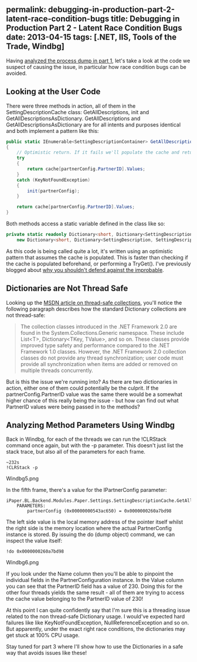 permalink: debugging-in-production-part-2-latent-race-condition-bugs
title: Debugging in Production Part 2 - Latent Race Condition Bugs
date: 2013-04-15
tags: [.NET, IIS, Tools of the Trade, Windbg]
---
Having [analyzed the process dump in part 1](/debugging-in-production-part-1-analyzing-100-cpu-usage-using-windbg), let's take a look at the code we suspect of causing the issue, in particular how race condition bugs can be avoided.

<!-- more -->


## Looking at the User Code

There were three methods in action, all of them in the SettingDescriptionCache class: GetAllDescriptions, init and GetAllDescriptionsAsDictionary. GetAllDescriptions and GetAllDescriptionsAsDictionary are for all intents and purposes identical and both implement a pattern like this:

```csharp
public static IEnumerable<SettingDescriptionContainer> GetAllDescriptions(IPartnerConfig partnerConfig)
{
	// Optimistic return. If it fails we'll populate the cache and return it.
	try
	{
		return cache[partnerConfig.PartnerID].Values;
	}
	catch (KeyNotFoundException)
	{
		init(partnerConfig);
	}

	return cache[partnerConfig.PartnerID].Values;
}
```

Both methods access a static variable defined in the class like so:

```csharp
private static readonly Dictionary<short, Dictionary<SettingDescription, SettingDescriptionContainer>> cache =
	new Dictionary<short, Dictionary<SettingDescription, SettingDescriptionContainer>>();
```

As this code is being called quite a lot, it's written using an optimistic pattern that assumes the cache is populated. This is faster than checking if the cache is populated beforehand, or performing a TryGet(). I've previously blogged about [why you shouldn't defend against the improbable](/defending-against-the-improbable/).


## Dictionaries are Not Thread Safe

Looking up the [MSDN article on thread-safe collections](http://msdn.microsoft.com/en-us/library/dd997305.aspx), you'll notice the following paragraph describes how the standard Dictionary collections are not thread-safe:

> The collection classes introduced in the .NET Framework 2.0 are found in the System.Collections.Generic namespace. These include List&lt;T&gt;, Dictionary&lt;TKey, TValue&gt;, and so on. These classes provide improved type safety and performance compared to the .NET Framework 1.0 classes. However, the .NET Framework 2.0 collection classes do not provide any thread synchronization; user code must provide all synchronization when items are added or removed on multiple threads concurrently.

But is this the issue we're running into? As there are two dictionaries in action, either one of them could potentially be the culprit. If the partnerConfig.PartnerID value was the same there would be a somewhat higher chance of this really being the issue - but how can find out what PartnerID values were being passed in to the methods?


## Analyzing Method Parameters Using Windbg

Back in Windbg, for each of the threads we can run the !CLRStack command once again, but with the -p parameter. This doesn't just list the stack trace, but also all of the parameters for each frame.

```
~232s
!CLRStack -p
```

Windbg5.png

In the fifth frame, there's a value for the IPartnerConfig parameter:

```
iPaper.BL.Backend.Modules.Paper.Settings.SettingDescriptionCache.GetAllDescriptions(iPaper.BL.Backend.Infrastructure.PartnerConfiguration.IPartnerConfig)
	PARAMETERS:
		partnerConfig (0x00000000543ac650) = 0x0000000260a7bd98
```

The left side value is the local memory address of the pointer itself whilst the right side is the memory location where the actual PartnerConfig instance is stored. By issuing the do (dump object) command, we can inspect the value itself:

```
!do 0x0000000260a7bd98
```

Windbg6.png

If you look under the Name column then you'll be able to pinpoint the individual fields in the PartnerConfiguration instance. In the Value column you can see that the PartnerID field has a value of 230. Doing this for the other four threads yields the same result - all of them are trying to access the cache value belonging to the PartnerID value of 230!

At this point I can quite confidently say that I'm sure this is a threading issue related to the non thread-safe Dictionary usage. I would've expected hard failures like like KeyNotFoundException, NullReferenceException and so on. But apparently, under the exact right race conditions, the dictionaries may get stuck at 100% CPU usage.

Stay tuned for part 3 where I'll show how to use the Dictionaries in a safe way that avoids issues like these!
